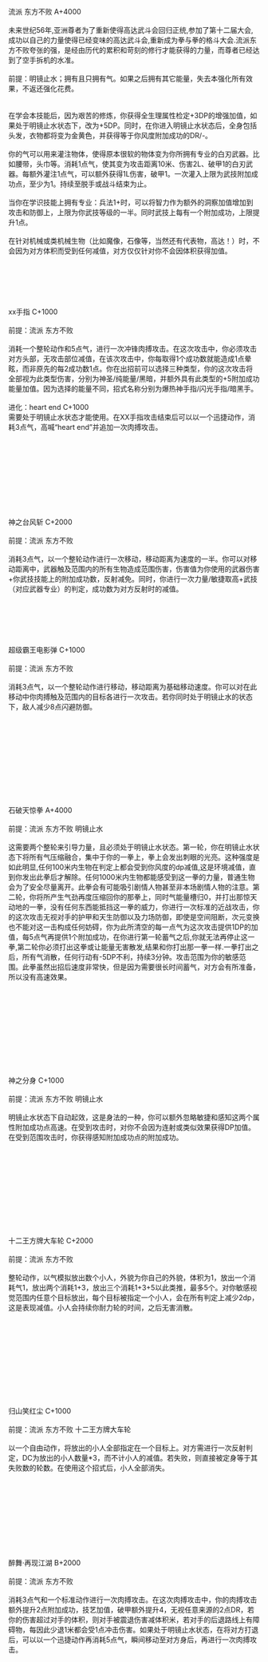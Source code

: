 <TITLE>流派 东方不败</TITLE>
<meta name="GENERATOR" content="WinCHM">
<meta http-equiv="Content-Type" content="text/html; charset=gb2312">
<br>流派 东方不败 A+4000
<br>
<br>未来世纪56年,亚洲尊者为了重新使得高达武斗会回归正统,参加了第十二届大会,成功以自己的力量使得已经变味的高达武斗会,重新成为拳与拳的格斗大会.流派东方不败夸张的强，是经由历代的累积和苛刻的修行才能获得的力量，而尊者已经达到了空手拆机的水准。
<br>
<br>前提：明镜止水；拥有且只拥有气。如果之后拥有其它能量，失去本强化所有效果，不返还强化花费。 
<br>
<br> 
<br>在学会本技能后，因为艰苦的修炼，你获得全生理属性检定+3DP的增强加值，如果处于明镜止水状态下，改为+5DP。同时，在你进入明镜止水状态后，全身包括头发，衣物都将变为金黄色，并获得等于你风度附加成功的DR/-。
<br>
<br>你的气可以用来灌注物体，使得原本很软的物体变为你所拥有专业的白刃武器。比如腰带，头巾等。消耗1点气，使其变为攻击距离10米、伤害2L、破甲1的白刃武器。每额外灌注1点气，可以额外获得1L伤害，破甲1。一次灌入上限为武技附加成功点，至少为1。持续至脱手或战斗结束为止。
<br>
<br>当你在学识技能上拥有专业：兵法1+时，可以将智力作为额外的洞察加值增加到攻击和防御上，上限为你武技等级的一半。同时武技上每有一个附加成功，上限提升1点。
<br>
<br>在针对机械或类机械生物（比如魔像，石像等，当然还有代表物，高达！）时，不会因为对方体积而受到任何减值，对方仅仅针对你不会因体积获得加值。
<br>
<br>
<br>
<br>
<br> 
<br>
<br>xx手指 C+1000
<br>
<br>前提：流派 东方不败 
<br>
<br>消耗一个整轮动作和5点气，进行一次冲锋肉搏攻击。在这次攻击中，你必须攻击对方头部，无攻击部位减值，在该次攻击中，你每取得1个成功数就能造成1点晕眩，而非原先的每2成功数1点。你在出招前可以选择三种类型，你的这次攻击将全部视为此类型伤害，分别为神圣/纯能量/黑暗，并额外具有此类型的+5附加成功能量加值。因为选择的能量不同，招式名称分别为爆热神手指/闪光手指/暗黑手。
<br>
<br>进化：heart end  C+1000
<br>需要处于明镜止水状态才能使用。在XX手指攻击结束后可以以一个迅捷动作，消耗3点气，高喊“heart end”并追加一次肉搏攻击。
<br>
<br>
<br>
<br>
<br>
<br> 
<br>
<br>
<br> 
<br>
<br>神之台风斩 C+2000
<br>
<br>前提：流派 东方不败
<br>
<br>消耗3点气，以一个整轮动作进行一次移动，移动距离为速度的一半。你可以对移动距离中，武器触及范围内的所有生物造成范围伤害，伤害值为你使用的武器伤害+你武技技能上的附加成功数，反射减免。同时，你进行一次力量/敏捷取高+武技（对应武器专业）的判定，成功数为对方反射时的减值。
<br>
<br>
<br>
<br>
<br> 
<br>
<br>超级霸王电影弹 C+1000
<br>
<br>前提：流派 东方不败
<br>
<br>消耗3点气，以一个整轮动作进行移动，移动距离为基础移动速度。你可以对在此移动中你肉搏触及范围内的目标各进行一次攻击。若你同时处于明镜止水的状态下，敌人减少8点闪避防御。
<br>
<br>
<br>
<br>
<br>
<br> 
<br>
<br> 
<br>
<br> 
<br>
<br>石破天惊拳 A+4000
<br>
<br>前提：流派 东方不败 明镜止水
<br>
<br>这需要两个整轮来引导力量，且必须处于明镜止水状态。第一轮，你在明镜止水状态下将所有气压缩融合，集中于你的一拳上，拳上会发出刺眼的光亮。这种强度是如此明显,任何100米内生物在判定上都会受到你风度的dp减值,这是环境减值，直到你发出此拳后才解除。任何1000米内生物都能感受到这一拳的力量，普通生物会为了安全尽量离开。此拳会有可能吸引剧情人物甚至非本场剧情人物的注意。第二轮，你将所产生气劲再度压缩回你的那拳上，同时气能量槽归0，并打出那惊天动地的一拳，没有任何东西能抵挡这一拳的威力，你进行一次标准的近战攻击，你的这次攻击无视对手的护甲和天生防御以及力场防御，即使是空间阻断，次元变换也不能对这一击构成任何妨碍，你为此所清空的每一点气为这次攻击提供1DP的加值，每5点气再提供1个附加成功，在你进行第一轮蓄气之后,你就无法再停止这一拳,第二轮你必须打出这拳或让能量无害散发,结果和你打出那一拳一样.一拳打出之后，所有气消散，任何行动有-5DP不利，持续3分钟。攻击范围为你的敏感范围。此拳虽然出招后速度非常快，但是因为需要很长时间蓄气，对方会有所准备，所以没有高速效果。
<br>
<br>
<br>
<br>
<br>
<br> 
<br>
<br> 
<br>
<br> 
<br>
<br>神之分身 C+1000
<br>
<br>前提：流派 东方不败 明镜止水
<br>
<br>明镜止水状态下自动起效，这是身法的一种，你可以额外忽略敏捷和感知这两个属性附加成功点高速。在受到攻击时，对你不会因为连射或类似效果获得DP加值。在受到范围攻击时，你获得感知附加成功点的附加成功。
<br>
<br>
<br>
<br>
<br>
<br> 
<br>
<br> 
<br>
<br> 
<br>
<br>十二王方牌大车轮 C+2000
<br>
<br>前提：流派 东方不败
<br>
<br>整轮动作，以气模拟放出数个小人，外貌为你自己的外貌，体积为1，放出一个消耗气1，放出两个消耗1+3，放出三个消耗1+3+5以此类推，最多5个。对你敏感视觉范围内任意个目标放出，每个目标被指定一个小人，会在所有判定上减少2dp，这是表现减值。小人会持续你耐力轮的时间，之后无害消散。
<br>
<br>
<br>
<br>
<br>
<br> 
<br>
<br> 
<br>
<br> 
<br>
<br>归山笑红尘 C+1000
<br>
<br>前提：流派 东方不败 十二王方牌大车轮
<br>
<br>以一个自由动作，将放出的小人全部指定在一个目标上。对方需进行一次反射判定，DC为放出的小人数量*3，而不计小人的减值。若失败，则直接被定身等于其失败数的轮数。在使用这个招式后，小人全部消失。
<br>
<br>
<br>
<br>
<br>
<br> 
<br>
<br>
<br> 
<br>
<br>醉舞·再现江湖 B+2000
<br>
<br>前提：流派 东方不败
<br>
<br>消耗3点气和一个标准动作进行一次肉搏攻击。在这次肉搏攻击中，你的肉搏攻击额外提升2点附加成功，技艺加值，破甲额外提升4，无视任意来源的2点DR，若你的伤害超过对手的体积，则对手被震退伤害减体积米，若对手的后退路线上有障碍物，每因此少退1米都会受1点冲击伤害。如果处于明镜止水状态，在将对方打退后，可以以一个迅捷动作再消耗5点气，瞬间移动至对方身后，再进行一次肉搏攻击。
<br>
